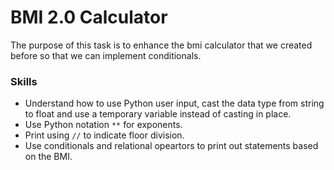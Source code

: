 # BMI 2.0 Calculator
The purpose of this task is to enhance the bmi calculator that we created before so that we can implement conditionals.

### Skills
  - Understand how to use Python user input, cast the data type from string to float and use a temporary variable instead of casting in place.
  - Use Python notation `**` for exponents.
  - Print using `//` to indicate floor division.
  - Use conditionals and relational opeartors to print out statements based on the BMI.
